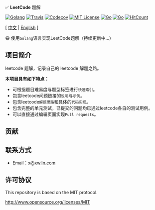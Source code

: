 
✅ **LeetCode** 题解 

[![Golang](https://img.shields.io/badge/language-Golang-blue.svg)](https://img.shields.io/badge/language-Golang-blue.svg)
[![Travis](https://www.travis-ci.org/lxlxw/leetcode.svg?branch=master)](https://www.travis-ci.org/lxlxw/leetcode)
[![Codecov](https://codecov.io/gh/lxlxw/leetcode/branch/master/graph/badge.svg)](https://codecov.io/gh/lxlxw/leetcode)
[![MIT License](https://img.shields.io/badge/License-MIT-green.svg)](LICENSE)
[![Go](https://img.shields.io/badge/Go-1.12-blue.svg)](https://golang.google.cn)
[![Go](https://img.shields.io/badge/Go-1.13-blue.svg)](https://golang.google.cn)
[![HitCount](http://hits.dwyl.com/lxlxw/leetcode.svg)](http://hits.dwyl.com/lxlxw/leetcode)

[ [中文](http://leetcode.xwlin.com)
| [English](http://leetcode.xwlin.com/#/en/)
 ]

😀 使用`Golang`语言实现LeetCode题解（持续更新中...）

## 项目简介

leetcode 题解，记录自己的 leetcode 解题之路。

**本项目具有如下特点：**

- 可根据题目难易度与题型标签进行`快速索引`。
- 包含leetcode问题链接的`说明`与`示例`。
- 包含leetcode`解题思路`和具体的`代码实现`。
- 包含完整的单元测试，已提交的问题均已通过leetcode各自的测试用例。
- 可以直接通过编辑页面实现`Pull requests`。


## 贡献


## 联系方式

- Email：<x@xwlin.com>

## 许可协议

 This repository is based on the MIT protocol.

<http://www.opensource.org/licenses/MIT>